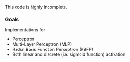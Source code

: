 This code is highly incomplete.

### Goals
Implementations for
*	Perceptron
*	Multi-Layer Perceptron (MLP)
*	Radial Basis Function Perceptron (RBFP)
*	Both linear and discrete (i.e. sigmoid function) activation